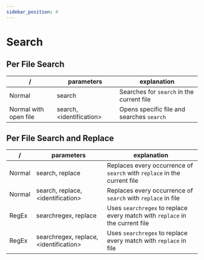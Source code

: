 ```yaml
---
sidebar_position: 4 
---
```


# Search

## Per File Search

| /                     | parameters                | explanation                               |
| --------------------- | ------------------------- | ----------------------------------------- |
| Normal                | search                    | Searches for `search` in the current file |
| Normal with open file | search, <identification\> | Opens specific file and searches `search` |

## Per File Search and Replace

| /      | parameters                              | explanation                                                                  |
| ------ | --------------------------------------- | ---------------------------------------------------------------------------- |
| Normal | search, replace                         | Replaces every occurrence of `search` with `replace` in the current file     |
| Normal | search, replace, <identification\>      | Replaces every occurrence of `search` with `replace` in file                 |
| RegEx  | searchregex, replace                    | Uses `searchregex` to replace every match with `replace` in the current file |
| RegEx  | searchregex, replace, <identification\> | Uses `searchregex` to replace every match with `replace` in file             |

